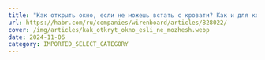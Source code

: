 ```yaml
---
title: "Как открыть окно, если не можешь встать с кровати? Как и для кого разрабатывают приводы для окон"
url: https://habr.com/ru/companies/wirenboard/articles/828022/
cover: /img/articles/kak_otkryt_okno_esli_ne_mozhesh.webp
date: 2024-11-06
category: IMPORTED_SELECT_CATEGORY
---
```

